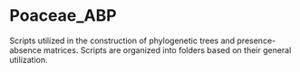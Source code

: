 # Poaceae_ABP
Scripts utilized in the construction of phylogenetic trees and presence-absence matrices. Scripts are organized into folders based on their general utilization.

